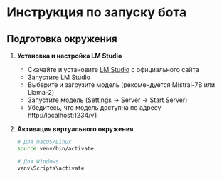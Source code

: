 # Инструкция по запуску бота

## Подготовка окружения

1. **Установка и настройка LM Studio**

   - Скачайте и установите [LM Studio](https://lmstudio.ai/) с официального сайта
   - Запустите LM Studio
   - Выберите и загрузите модель (рекомендуется Mistral-7B или Llama-2)
   - Запустите модель (Settings → Server → Start Server)
   - Убедитесь, что модель доступна по адресу http://localhost:1234/v1

2. **Активация виртуального окружения**

   ```bash
   # Для macOS/Linux
   source venv/bin/activate

   # Для Windows
   venv\Scripts\activate